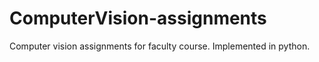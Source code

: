 # ComputerVision-assignments
Computer vision assignments for faculty course. Implemented in python.
